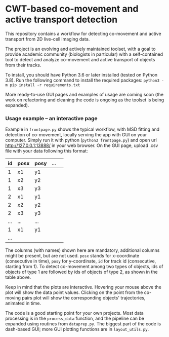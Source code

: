  # CWT-based co-movement and active transport detection
 
This repository contains a workflow for detecting co-movement and active transport from 2D live-cell imaging data.

The project is an evolving and actively maintained toolset, with a goal to provide academic community 
(biologists in particular) with a self-contained tool to detect and analyze co-movement and active transport of objects from their tracks.

To install, you should have Python 3.6 or later installed (tested on Python 3.8). 
Run the following command to install the required packages:
`python3 -m pip install -r requirements.txt`

More ready-to-use GUI pages and examples of usage are coming soon (the work on refactoring and cleaning the code is ongoing as the toolset is being expanded).

### Usage example – an interactive page
Example in `frontpage.py` shows the typical workflow, with MSD fitting and detection of co-movement,
locally serving the app with GUI on your computer.
Simply run it with python (`python3 frontpage.py`) and open url http://127.0.0.1:13888/ in your web browser.
On the GUI page, upload .csv file with your data following this format:

| id  | posx | posy | ... |   |
|-----|------|------|-----|---|
| 1   | x1   | y1   |     |   |
| 1   | x2   | y2   |     |   |
| 1   | x3   | y3   |     |   |
| 2   | x1   | y1   |     |   |
| 2   | x2   | y2   |     |   |
| 2   | x3   | y3   |     |   |
| ... | ...  | ...  |     |   |
| 1   | x1   | y1   |     |   |
| ... |      |      |     |   |

The columns (with names) shown here are mandatory, additional columns might be present, but are not used.
`posx` stands for x-coordinate (consecutive in time), `posy` for y-coordinate, `id` for track id (consecutive, starting from 1).
To detect co-movement among two types of objects, ids of objects of type 1 are followed by ids of objects of type 2, 
as shown in the table above. 

Keep in mind that the plots are interactive. Hovering your mouse above the plot will show the data point values. 
Clicking on the point from the co-moving pairs plot will show the corresponding objects' trajectories, animated in time.

The code is a good starting point for your own projects. Most data processing is in the `process_data` function, 
and the pipeline can be expanded using routines from `dataprep.py`. The biggest part of the code is dash-based GUI; more 
GUI plotting functions are in `layout_utils.py`.